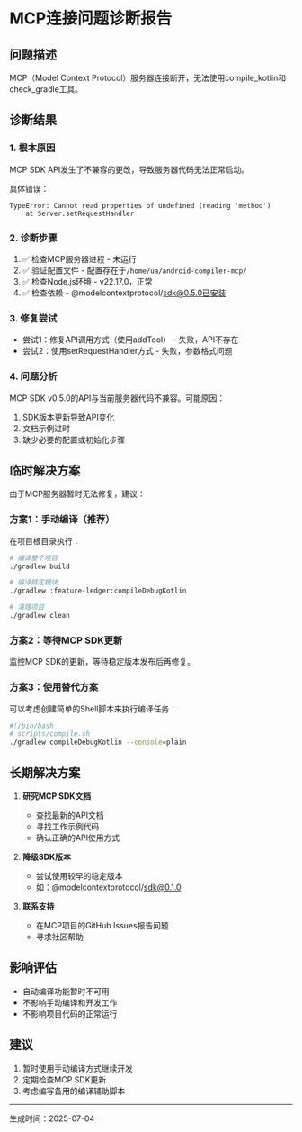 # MCP连接问题诊断报告

## 问题描述
MCP（Model Context Protocol）服务器连接断开，无法使用compile_kotlin和check_gradle工具。

## 诊断结果

### 1. 根本原因
MCP SDK API发生了不兼容的更改，导致服务器代码无法正常启动。

具体错误：
```
TypeError: Cannot read properties of undefined (reading 'method')
    at Server.setRequestHandler
```

### 2. 诊断步骤
1. ✅ 检查MCP服务器进程 - 未运行
2. ✅ 验证配置文件 - 配置存在于`/home/ua/android-compiler-mcp/`
3. ✅ 检查Node.js环境 - v22.17.0，正常
4. ✅ 检查依赖 - @modelcontextprotocol/sdk@0.5.0已安装

### 3. 修复尝试
- 尝试1：修复API调用方式（使用addTool） - 失败，API不存在
- 尝试2：使用setRequestHandler方式 - 失败，参数格式问题

### 4. 问题分析
MCP SDK v0.5.0的API与当前服务器代码不兼容。可能原因：
1. SDK版本更新导致API变化
2. 文档示例过时
3. 缺少必要的配置或初始化步骤

## 临时解决方案

由于MCP服务器暂时无法修复，建议：

### 方案1：手动编译（推荐）
在项目根目录执行：
```bash
# 编译整个项目
./gradlew build

# 编译特定模块
./gradlew :feature-ledger:compileDebugKotlin

# 清理项目
./gradlew clean
```

### 方案2：等待MCP SDK更新
监控MCP SDK的更新，等待稳定版本发布后再修复。

### 方案3：使用替代方案
可以考虑创建简单的Shell脚本来执行编译任务：
```bash
#!/bin/bash
# scripts/compile.sh
./gradlew compileDebugKotlin --console=plain
```

## 长期解决方案

1. **研究MCP SDK文档**
   - 查找最新的API文档
   - 寻找工作示例代码
   - 确认正确的API使用方式

2. **降级SDK版本**
   - 尝试使用较早的稳定版本
   - 如：@modelcontextprotocol/sdk@0.1.0

3. **联系支持**
   - 在MCP项目的GitHub Issues报告问题
   - 寻求社区帮助

## 影响评估
- 自动编译功能暂时不可用
- 不影响手动编译和开发工作
- 不影响项目代码的正常运行

## 建议
1. 暂时使用手动编译方式继续开发
2. 定期检查MCP SDK更新
3. 考虑编写备用的编译辅助脚本

---
生成时间：2025-07-04